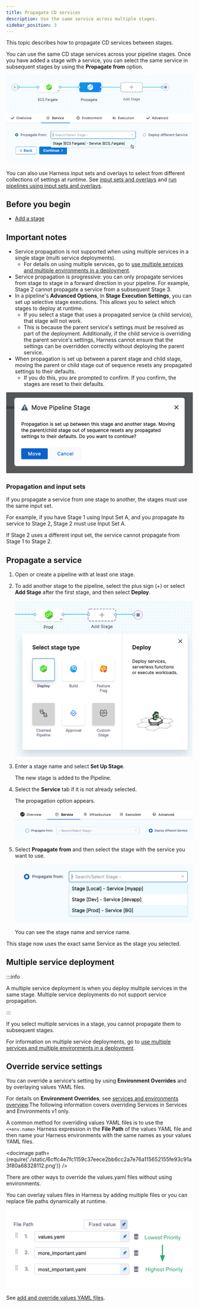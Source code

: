 ```yaml
---
title: Propagate CD services
description: Use the same service across multiple stages.
sidebar_position: 3
---
```


This topic describes how to propagate CD services between stages.

You can use the same CD stage services across your pipeline stages. Once you have added a stage with a service, you can select the same service in subsequent stages by using the **Propagate from** option.

![Propagate from](./static/b7df1f589cdc64982a5458c3ad1b107132e1b7e3634dfcfeb716c075437e1d6c.png)  

You can also use Harness input sets and overlays to select from different collections of settings at runtime. See [input sets and overlays](../../../platform/8_Pipelines/input-sets.md) and [run pipelines using input sets and overlays](../../../platform/8_Pipelines/run-pipelines-using-input-sets-and-overlays.md).

## Before you begin

* [Add a stage](../../../platform/8_Pipelines/add-a-stage.md)

## Important notes

* Service propagation is not supported when using multiple services in a single stage (multi service deployments).
  * For details on using multiple services, go to [use multiple services and multiple environments in a deployment](../../manage-deployments/multiserv-multienv.md).
* Service propagation is progressive: you can only propagate services from stage to stage in a forward direction in your pipeline. For example, Stage 2 cannot propagate a service from a subsequent Stage 3.
* In a pipeline's **Advanced Options**, in **Stage Execution Settings**, you can set up selective stage executions. This allows you to select which stages to deploy at runtime.
  * If you select a stage that uses a propagated service (a child service), that stage will not work.
  * This is because the parent service's settings must be resolved as part of the deployment. Additionally, if the child service is overriding the parent service's settings, Harness cannot ensure that the settings can be overridden correctly without deploying the parent service.
* When propagation is set up between a parent stage and child stage, moving the parent or child stage out of sequence resets any propagated settings to their defaults.
  * If you do this, you are prompted to confirm. If you confirm, the stages are reset to their defaults.
  
![](./static/propagate-and-override-cd-services-00.png)

### Propagation and input sets

If you propagate a service from one stage to another, the stages must use the same input set.

For example, if you have Stage 1 using Input Set A, and you propagate its service to Stage 2, Stage 2 must use Input Set A.

If Stage 2 uses a different input set, the service cannot propagate from Stage 1 to Stage 2.


## Propagate a service

1. Open or create a pipeline with at least one stage.
2. To add another stage to the pipeline, select the plus sign (+) or select **Add Stage** after the first stage, and then select **Deploy**.
   
   ![](./static/propagate-and-override-cd-services-01.png)
3. Enter a stage name and select **Set Up Stage**.
   
   The new stage is added to the Pipeline.
4. Select the **Service** tab if it is not already selected.
   
   The propagation option appears.
   
   ![](./static/propagate-and-override-cd-services-02.png)
5. Select **Propagate from** and then select the stage with the service you want to use.
   
   ![](./static/propagate-and-override-cd-services-03.png)
   
   You can see the stage name and service name.

This stage now uses the exact same Service as the stage you selected.

## Multiple service deployment

:::info

A multiple service deployment is when you deploy multiple services in the same stage. Multiple service deployments do not support service propagation.

:::

If you select multiple services in a stage, you cannot propagate them to subsequent stages.

For information on multiple service deployments, go to [use multiple services and multiple environments in a deployment](../../manage-deployments/multiserv-multienv.md).

## Override service settings

 You can override a service's setting by using **Environment Overrides** and by overlaying values YAML files.
 
For details on **Environment Overrides**, see [services and environments overview](../../onboard-cd/services-and-environments-overview.md).The following information covers overriding Services in Services and Environments v1 only.

A common method for overriding values YAML files is to use the `<+env.name>` Harness expression in the **File Path** of the values YAML file and then name your Harness environments with the same names as your values YAML files.

<!-- ![](../../cd-services/cd-services-general/static/6cffc4e7fc1159c37eece2bb6cc2a7e76a115652155fe93c91a3f80a68328112.png) -->

<docimage path={require('./static/6cffc4e7fc1159c37eece2bb6cc2a7e76a115652155fe93c91a3f80a68328112.png')} />

There are other ways to override the values.yaml files without using environments.

You can overlay values files in Harness by adding multiple files or you can replace file paths dynamically at runtime.

![overlay](./static/0bbc97758875d869b84bcf9ee6648103f217ecd0923076a0f2d86f3c821e0df7.png)

See [add and override values YAML files](../../cd-advanced/cd-kubernetes-category/add-and-override-values-yaml-files.md).

